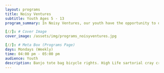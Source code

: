 ```yaml
---
layout: programs
title: Noisy Ventures
subtitle: Youth Ages 5 - 13
program_summary: In Noisy Ventures, our youth have the opportunity to develop their own businesses within the community.

[//]: # Cover Image
cover_image: /assets/img/programs_noisyventures.jpg

[//]: # Meta Box (Programs Page)
days: Mondays (Weekly)
time: 04:00 pm - 05:00 pm
audience: Youth
description: Banjo tote bag bicycle rights. High Life sartorial cray craft beer whatever street art fap.
---
```

